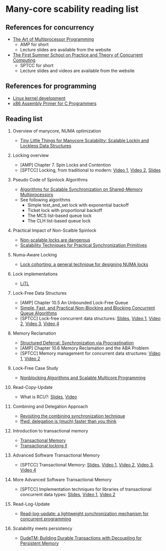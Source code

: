 # Many-core scability reading list

## References for concurrency
- [The Art of Multiprocessor Programming](https://booksite.elsevier.com/9780123705914/?ISBN=9780123705914)
	- AMP for short
	- Lecture slides are available from the website
- [The First Summer School on Practice and Theory of Concurrent
  Computing](http://neerc.ifmo.ru/sptcc/index.html)
    - SPTCC for short
	- Lecture slides and videos are available from the website

## References for programming
- [Linux kernel development](https://www.amazon.com/Linux-Kernel-Development-Robert-Love/dp/0672329468)
- [x86 Assembly Primer for C Programmers](https://github.com/vsergeev/apfcp/blob/master/apfcp.pdf)

## Reading list
1. Overview of manycore, NUMA optimization
	- [Tiny Little Things for Manycore Scalability: Scalable Lockin
      and Lockless Data Structures](https://sites.google.com/site/multics69/full-list-of-publications/Min-TLT-ETRITalk14-slide.ppsx?attredirects=0)

1. Locking overview
	- [AMP] Chapter 7. Spin Locks and Contention
	- [SPTCC] Locking, from traditional to modern:
      [Video 1](https://www.youtube.com/watch?v=FsXB-tKUeUw),
	  [Video 2](https://www.youtube.com/watch?v=RPVKu4UtpWo),
      [Slides](http://neerc.ifmo.ru/sptcc/slides/slides-shavit.pdf)

1. Pseudo Code of Spinlock Algorithms
	- [Algorithms for Scalable Synchronization on Shared-Memory Multiprocessors](https://www.cs.rochester.edu/research/synchronization/pseudocode/ss.html)
    - See following algorithms
		- Simple test_and_set lock with exponential backoff
		- Ticket lock with proportional backoff
		- The MCS list-based queue lock
		- The CLH list-based queue lock

1. Practical Impact of Non-Scalble Spinlock
	- [Non-scalable locks are dangerous](https://people.csail.mit.edu/nickolai/papers/boyd-wickizer-locks.pdf)
	- [Scalability Techniques for Practical Synchronization Primitives](http://dl.acm.org/citation.cfm?id=2687882)

1. Numa-Aware Locking
	- [Lock cohorting: a general technique for designing NUMA locks](http://dl.acm.org/citation.cfm?id=2145848)

1. Lock implementations
	- [LiTL](https://github.com/multicore-locks/litl)

1. Lock-Free Data Structures
	- [AMP] Chapter 10.5 An Unbounded Lock-Free Queue
    - [Simple, Fast, and Practical Non-Blocking and Blocking Concurrent
       Queue Algorithms](http://www.cs.rochester.edu/u/scott/papers/1996_PODC_queues.pdf)
	- [SPTCC] Lock-free concurrent data structures:
	  [Slides](http://neerc.ifmo.ru/sptcc/slides/slides-hendler.pdf),
	  [Video 1](https://www.youtube.com/watch?v=DdAV7891-OA),
	  [Video 2](https://www.youtube.com/watch?v=LHjBMFRFtt4),
	  [Video 3](https://www.youtube.com/watch?v=an6YheTOHJg),
	  [Video 4](https://www.youtube.com/watch?v=XjyE5EqCAsI)

1. Memory Reclamation
	- [Structured Deferral: Synchronization via
      Procrastination](http://queue.acm.org/detail.cfm?id=2488549)
	- [AMP] Chapter 10.6 Memory Reclamation and the ABA Problem
	- [SPTCC] Memory management for concurrent data structures:
	  [Video 1](https://www.youtube.com/watch?v=aedEe0Zx_g0),
	  [Video 2](https://www.youtube.com/watch?v=BCXrG1M65HU)

1. Lock-Free Case Study
	- [Nonblocking Algorithms and Scalable Multicore
      Programming](http://queue.acm.org/detail.cfm?id=2492433)

1. Read-Copy-Update
	- What is RCU?:
	  [Slides](http://www.rdrop.com/~paulmck/RCU/RCU.IISc-Bangalore.2013.06.03a.pdf),
	  [Video](https://www.youtube.com/watch?v=obDzjElRj9c)

1. Combining and Delegation Approach
	- [Revisiting the combining synchronization technique](http://dl.acm.org/citation.cfm?id=2145849)
	- [ffwd: delegation is (much) faster than you think](https://www.sigops.org/sosp/sosp17/program.html)

1. Introduction to transactional memory
	- [Transactional Memory](https://www.youtube.com/watch?v=Zv4Zdsp6vF0)
	- [Transactional locking II](http://dl.acm.org/citation.cfm?id=2136065)

1. Advanced Software Transactional Memory
	- [SPTCC] Transactional Memory:
	  [Slides](http://neerc.ifmo.ru/sptcc/slides/slides-herlihy.pdf),
	  [Video 1](https://www.youtube.com/watch?v=ZkUrl8BZHjk),
	  [Video 2](https://www.youtube.com/watch?v=FhgkyhXSDm0),
	  [Video 3](https://www.youtube.com/watch?v=VH5pTjK54Q4),
      [Video 4](https://www.youtube.com/watch?v=3TfCXEtDKvk)

1. More Advanced Software Transactional Memory
	- [SPTCC] Implementation techniques for libraries of transactional
      concurrent data types:
	  [Slides](http://neerc.ifmo.ru/sptcc/slides/slides-shrira.pdf),
	  [Video 1](https://www.youtube.com/watch?v=SJk7Nc2X9ew),
	  [Video 2](https://www.youtube.com/watch?v=Z_lHken3xog&t=14s)

1. Read-Log-Update
	- [Read-log-update: a lightweight synchronization mechanism for
      concurrent programming](https://dl.acm.org/citation.cfm?id=2815406)

1. Scalability meets persistency
	- [DudeTM: Building Durable Transactions with Decoupling for Persistent Memory](https://www.microsoft.com/en-us/research/publication/dudetm-building-durable-transactions-decoupling-persistent-memory/)
